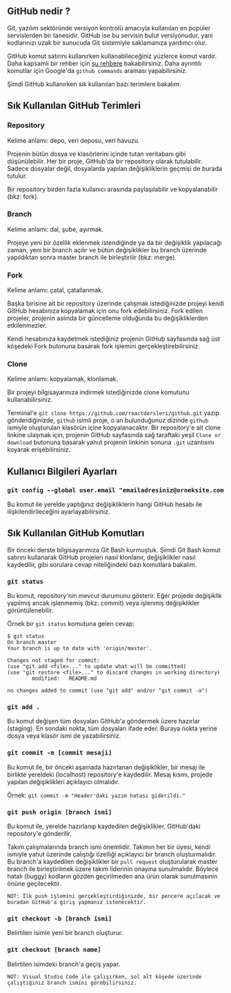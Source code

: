 ## GitHub nedir ?

Git, yazılım sektöründe versiyon kontrolü amacıyla kullanılan en popüler servislerden bir tanesidir. GitHub ise bu servisin bulut versiyonudur, yani kodlarınızı uzak bir sunucuda Git sistemiyle saklamanıza yardımcı olur.

GitHub komut satırını kullanırken kullanabileceğiniz yüzlerce komut vardır. Daha kapsamlı bir rehber için [şu rehbere](https://github.com/joshnh/Git-Commands) bakabilirsiniz. Daha ayrıntılı komutlar için Google'da `github commands` araması yapabilirsiniz.

Şimdi GitHub kullanırken sık kullanılan bazı terimlere bakalım.

## Sık Kullanılan GitHub Terimleri

### Repository

Kelime anlamı: depo, veri deposu, veri havuzu.

Projenin bütün dosya ve klasörlerini içinde tutan veritabanı gibi düşünülebilir. Her bir proje, GitHub'da bir repository olarak tutulabilir. Sadece dosyalar değil, dosyalarda yapılan değişikliklerin geçmişi de burada tutulur.

Bir repository birden fazla kullanıcı arasında paylaşılabilir ve kopyalanabilir (bkz: fork).

### Branch

Kelime anlamı: dal, şube, ayırmak.

Projeye yeni bir özellik eklenmek istendiğinde ya da bir değişiklik yapılacağı zaman, yeni bir branch açılır ve bütün değişiklikler bu branch üzerinde yapıldıktan sonra master branch ile birleştirilir (bkz: merge).

### Fork

Kelime anlamı: çatal, çatallanmak.

Başka birisine ait bir repository üzerinde çalışmak istediğinizde projeyi kendi GitHub hesabınıza kopyalamak için onu fork edebilirsiniz. Fork edilen projeler, projenin aslında bir güncelleme olduğunda bu değişikliklerden etkilenmezler.

Kendi hesabınıza kaydetmek istediğiniz projenin GitHub sayfasında sağ üst köşedeki Fork butonuna basarak fork işlemini gerçekleştirebilirsiniz.

### Clone

Kelime anlamı: kopyalamak, klonlamak.

Bir projeyi bilgisayarınıza indirmek istediğinizde clone komutunu kullanabilirsiniz.

Terminal'e `git clone https://github.com/reactdersleri/github.git` yazıp gönderdiğinizde, `github` isimli proje, o an bulunduğunuz dizinde `github` ismiyle oluşturulan klasörün içine kopyalanacaktır. Bir repository'e ait clone linkine ulaşmak için, projenin GitHub sayfasında sağ taraftaki yeşil `Clone or download` butonuna basarak yahut projenin linkinin sonuna `.git` uzantısını koyarak erişebilirsiniz.

## Kullanıcı Bilgileri Ayarları

### `git config --global user.email "emailadresiniz@orneksite.com`

Bu komut ile yerelde yaptığınız değişikliklerin hangi GitHub hesabı ile ilişkilendirileceğini ayarlayabilirsiniz.

## Sık Kullanılan GitHub Komutları

Bir önceki derste bilgisayarımıza Git Bash kurmuştuk. Şimdi Git Bash komut satırını kullanarak GitHub projeleri nasıl klonlanır, değişiklikler nasıl kaydedilir, gibi sorulara cevap niteliğindeki bazı komutlara bakalım.

### `git status`

Bu komut, repository'nin mevcut durumunu gösterir. Eğer projede değişiklik yapılmış ancak işlenmemiş (bkz: commit) veya işlenmiş değişiklikler görüntülenebilir.

Örnek bir `git status` komutuna gelen cevap:

    $ git status
    On branch master
    Your branch is up to date with 'origin/master'.

    Changes not staged for commit:
    (use "git add <file>..." to update what will be committed)
    (use "git restore <file>..." to discard changes in working directory)
            modified:   README.md

    no changes added to commit (use "git add" and/or "git commit -a")

### `git add .`

Bu komut değişen tüm dosyaları GitHub'a göndermek üzere hazırlar (staging). En sondaki nokta, tüm dosyaları ifade eder. Buraya nokta yerine dosya veya klasör ismi de yazabilirsiniz.

### `git commit -m [commit mesaji]`

Bu komut ile, bir önceki aşamada hazırlanan değişiklikler, bir mesaj ile birlikte yereldeki (localhost) repository'e kaydedilir. Mesaj kısmı, projede yapılan değişiklikleri açıklayıcı olmalıdır.

Örnek: `git commit -m "Header'daki yazım hatası giderildi."`

### `git push origin [branch ismi]`

Bu komut ile, yerelde hazırlanıp kaydedilen değişiklikler, GitHub'daki repository'e gönderilir.

Takım çalışmalarında branch ismi önemlidir. Takımın her bir üyesi, kendi ismiyle yahut üzerinde çalıştığı özelliği açıklayıcı bir branch oluşturmalıdır. Bu branch'a kaydedilen değişiklikler bir `pull request` oluşturularak master branch ile birleştirilmek üzere takım liderinin onayına sunulmalıdır. Böylece hatalı (buggy) kodların gözden geçirilmeden ana ürün olarak sunulmasının önüne geçilecektir.

    NOT: İlk push işlemini gerçekleştirdiğinizde, bir pencere açılacak ve buradan GitHub'a giriş yapmanız istenecektir.

### `git checkout -b [branch ismi]`

Belirtilen isimle yeni bir branch oluşturur.

### `git checkout [branch name]`

Belirtilen isimdeki branch'a geçiş yapar.

    NOT: Visual Studio Code ile çalışırken, sol alt köşede üzerinde çalıştığınız branch ismini görebilirsiniz.
